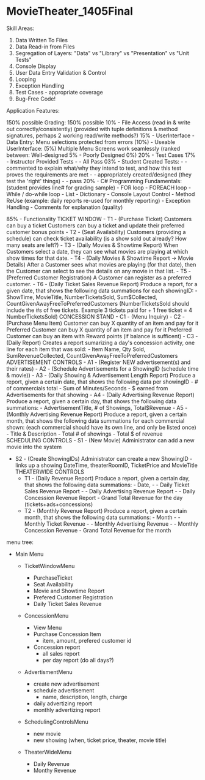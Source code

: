 # MovieTheater_1405Final

Skill Areas:

1. Data Written To Files
2. Data Read-in from Files
3. Segregation of Layers:  "Data" vs "Library" vs "Presentation" vs "Unit Tests"
4. Console Display
5. User Data Entry Validation & Control
6. Looping
7. Exception Handling
8. Test Cases - appropriate coverage
9. Bug-Free Code!


Application Features:

150% possible
Grading: 150% possible
10% - File Access  (read in & write out correctly/consistently)
	(provided with tuple definitions & method signatures, perhaps 2 working read/write methods?)
15% - UserInterface
	- Data Entry:  Menu selections protected from errors (10%)
	- Useable UserInterface:  (5%)
		Multiple Menu Screens work seamlessly
		(ranked between: Well-designed 5% - Poorly Designed 0%)
20% - Test Cases
		17% - Instructor Provided Tests 
			- - All Pass
		03% - Student Created Tests:
			- - commented to explain what/why they intend to test, and how this test proves the requirements are met
			- - appropriately created/designed (they test the 'right' things)
			- - pass
20% - C# Programming Fundamentals:  (student provides line# for grading sample)
	- FOR loop
	- FOREACH loop
	- While / do-while loop
	- List
	- Dictionary
	- Console Layout Control
	- Method ReUse (example: daily reports re-used for monthly reporting)
	- Exception Handling
	- Comments for explanation (quality)

85% - Functionality
	TICKET WINDOW
	- T1 - (Purchase Ticket)
			Customers can buy a ticket
			Customers can buy a ticket and update their preferred customer bonus points
	- T2 - (Seat Availability)
			Customers (providing a schedule) can check ticket availability (is a show sold out already?  How many seats are left?)
	- T3 - (Daily Movies & Showtime Report) 
			When Customers select a date, they can see what movies are playing at which show times for that date.
	- T4 - (Daily Movies & Showtime Report -> Movie Details)
			After a Customer sees what movies are playing (for that date), then the Customer can select to see the details on any movie in that list.
	- T5 - (Preferred Customer Registration)
			A Customer can register as a preferred customer.
	- T6 - (Daily Ticket Sales Revenue Report)
			Produce a report, for a given date, that shows the following data summations for each showingID:
			- ShowTime,  MovieTitle, NumberTicketsSold, Sum$Collected, CountGivenAwayFreeToPreferredCustomers
			(NumberTicketsSold should include the #s of free tickets.  Example 3 tickets paid for + 1 free ticket = 4 NumberTicketsSold)
	CONCESSION STAND
	 - C1 - (Menu Inquiry)
	 - C2 - (Purchase Menu Item)
			Customer can buy X quantity of an item and pay for it
			Preferred Customer can buy X quantity of an item and pay for it
			Preferred Customer can buy an item with Reward points (if balance is sufficent)
	 - C3 - (Daily Report)
			Creates a report sumarizing a day's concession activity, one line for each item that was sold:
			- Item Name, Qty Sold, SumRevenueCollected, CountGivenAwayFreeToPreferredCustomers
	ADVERTISEMENT CONTROLS
	- A1 - (Register NEW advertisement(s) and their rates)
	- A2 - (Schedule Advertisements for a ShowingID (schedule time & movie))
	- A3 - (Daily Showing & Advertisement Length Report)
			Produce a report, given a certain date, that shows the following data per showingID
			- # of commercials total
			- Sum of Minutes/Seconds 
			- $ earned from Advertisements for that showing
	- A4 - (Daily Advertising Revenue Report)
			Produce a report, given a certain day, that shows the following data summations:
			- AdvertisementTitle, # of Showings, Total$Revenue
	- A5 - (Monthly Advertising Revenue Report)
			Produce a report, given a certain month, that shows the following data summations for each commercial shown: (each commercial should have its own line, and only be listed once)
			- Title & Description
			- Total # of showings
			- Total $ of revenue
	SCHEDULING CONTROLS
	- S1 - (New Movie)
			Administrator can add a new movie into the system
  - S2 - (Create ShowingIDs)
			Administrator can create a new ShowingID
				- links up a showing DateTime, theaterRoomID, TicketPrice and MovieTitle
	THEATERWIDE CONTROLS
	- T1 - (Daily Revenue Report)
			Produce a report, given a certain day, that shows the following data summations:
			- Date, 
			- - Daily Ticket Sales Revenue Report
			- - Daily Advertising Revenue Report
			- - Daily Concession Revenue Report
			- Grand Total Revenue for the day (tickets+ads+concessions)
	- T2 - (Monthly Revenue Report)
			Produce a report, given a certain month, that shows the following data summations:
			- Month
			- - Monthly Ticket Revenue
			- - Monthly Advertising Revenue
			- - Monthly Concession Revenue
			- Grand Total Revenue for the month
			


menu tree:

- Main Menu
  - TicketWindowMenu
    - PurchaseTicket
    - Seat Availability
    - Movie and Showtime Report
    - Prefered Customer Registration
    - Daily Ticket Sales Revenue

  - ConcessionMenu
    - View Menu
    - Purchase Concession Item
      - item, amount, prefered customer id
    - Concession report
      - all sales report
      - per day report (do all days?)

  - AdvertismentMenu
    - create new advertisement
    - schedule advertisement
      - name, description, length, charge
    - daily advertizing report
    - monthly advertizing report
    
  - SchedulingControlsMenu
    - new movie
    - new showing (when, ticket price, theater, movie title)
    
  - TheaterWideMenu
    - Daily Revenue
    - Monthy Revenue